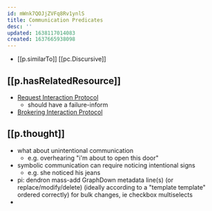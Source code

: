 ```yaml
---
id: mWnk7QOJjZVFq8Rv1ynlS
title: Communication Predicates
desc: ''
updated: 1638117014083
created: 1637665938098
---
```




- [[p.similarTo]] [[pc.Discursive]]

## [[p.hasRelatedResource]]

- [Request Interaction Protocol](http://www.fipa.org/specs/fipa00026/SC00026H.html)
  - should have a failure-inform 
- [Brokering Interaction Protocol](http://www.fipa.org/specs/fipa00033/XC00033G.html)

## [[p.thought]]

- what about unintentional communication
  - e.g. overhearing "i'm about to open this door"
- symbolic communication can require noticing intentional signs
  - e.g. she noticed his jeans
- pi: dendron mass-add GraphDown metadata line(s) (or replace/modify/delete) (ideally according to a "template template" ordered correctly) for bulk changes, ie checkbox multiselects
- 
